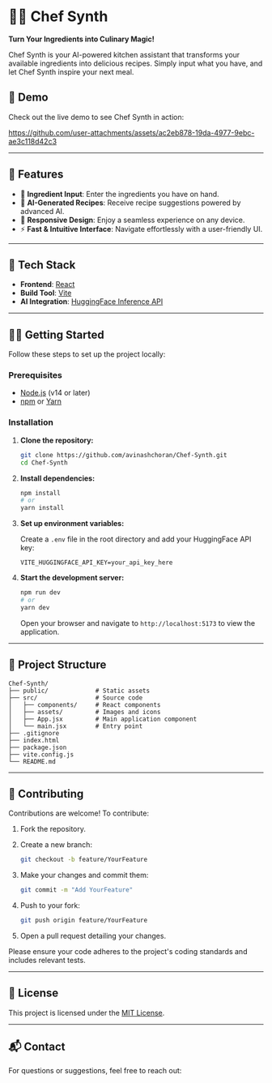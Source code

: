 # 👨‍🍳 Chef Synth

**Turn Your Ingredients into Culinary Magic!**

Chef Synth is your AI-powered kitchen assistant that transforms your available ingredients into delicious recipes. Simply input what you have, and let Chef Synth inspire your next meal.



## 📸 Demo

Check out the live demo to see Chef Synth in action:



https://github.com/user-attachments/assets/ac2eb878-19da-4977-9ebc-ae3c118d42c3



---
## 🚀 Features

* 📝 **Ingredient Input**: Enter the ingredients you have on hand.
* 🤖 **AI-Generated Recipes**: Receive recipe suggestions powered by advanced AI.
* 📱 **Responsive Design**: Enjoy a seamless experience on any device.
* ⚡ **Fast & Intuitive Interface**: Navigate effortlessly with a user-friendly UI.

---

## 💠 Tech Stack

* **Frontend**: [React](https://reactjs.org/)
* **Build Tool**: [Vite](https://vitejs.dev/)
* **AI Integration**: [HuggingFace Inference API](https://huggingface.co/inference-api)

---



## 🧑‍💻 Getting Started

Follow these steps to set up the project locally:

### Prerequisites

* [Node.js](https://nodejs.org/) (v14 or later)
* [npm](https://www.npmjs.com/) or [Yarn](https://yarnpkg.com/)

### Installation

1. **Clone the repository:**

   ```bash
   git clone https://github.com/avinashchoran/Chef-Synth.git
   cd Chef-Synth
   ```

2. **Install dependencies:**

   ```bash
   npm install
   # or
   yarn install
   ```

3. **Set up environment variables:**

   Create a `.env` file in the root directory and add your HuggingFace API key:

   ```env
   VITE_HUGGINGFACE_API_KEY=your_api_key_here
   ```

4. **Start the development server:**

   ```bash
   npm run dev
   # or
   yarn dev
   ```

   Open your browser and navigate to `http://localhost:5173` to view the application.

---

## 📂 Project Structure

```
Chef-Synth/
├── public/             # Static assets
├── src/                # Source code
│   ├── components/     # React components
│   ├── assets/         # Images and icons
│   ├── App.jsx         # Main application component
│   └── main.jsx        # Entry point
├── .gitignore
├── index.html
├── package.json
├── vite.config.js
└── README.md
```

---

## 🤝 Contributing

Contributions are welcome! To contribute:

1. Fork the repository.

2. Create a new branch:

   ```bash
   git checkout -b feature/YourFeature
   ```

3. Make your changes and commit them:

   ```bash
   git commit -m "Add YourFeature"
   ```

4. Push to your fork:

   ```bash
   git push origin feature/YourFeature
   ```

5. Open a pull request detailing your changes.

Please ensure your code adheres to the project's coding standards and includes relevant tests.

---

## 📄 License

This project is licensed under the [MIT License](LICENSE).

---

## 📬 Contact

For questions or suggestions, feel free to reach out:

